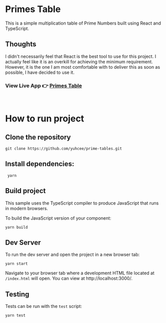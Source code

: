 # Primes Table

This is a simple multiplication table of Prime Numbers built using React and TypeScript.

## Thoughts

I didn't necessarily feel that React is the best tool to use for this project.
I actually feel like it is an overkill for achieving the minimum requirement.
However, it is the one I am most comfortable with to deliver this as soon as possible, I have decided to use it.

### View Live App 👉 [Primes Table](https://prime-tables.netlify.app/)

<br>

# How to run project

## Clone the repository
```
git clone https://github.com/yuhcee/prime-tables.git
```

## Install dependencies:
```
 yarn
```

## Build project

This sample uses the TypeScript compiler to produce JavaScript that runs in modern browsers.

To build the JavaScript version of your component:

```
yarn build
```

## Dev Server

To run the dev server and open the project in a new browser tab:

```
yarn start
```

Navigate to your browser tab where a development HTML file located at `/index.html` will open. You can view at http://localhost:3000/.

## Testing

Tests can be run with the `test` script:

```
yarn test
```
